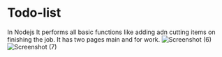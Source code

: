 # Todo-list
In Nodejs 
It performs all basic functions like adding adn cutting items on finishing the job.
It has two pages main and for work.
![Screenshot (6)](https://user-images.githubusercontent.com/55653329/80924637-ae353980-8da7-11ea-9ca8-141b8f786dea.png)
![Screenshot (7)](https://user-images.githubusercontent.com/55653329/80924660-d15fe900-8da7-11ea-8796-790aa3962a3e.png)
